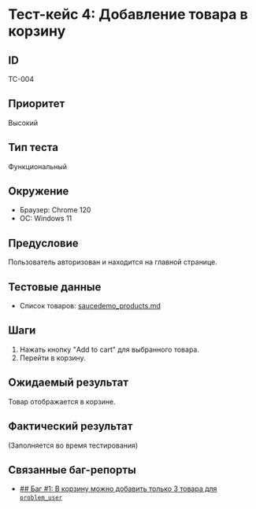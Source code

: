 # Тест-кейс 4: Добавление товара в корзину

## ID
TC-004

## Приоритет
Высокий

## Тип теста
Функциональный

## Окружение
- Браузер: Chrome 120
- ОС: Windows 11

## Предусловие
Пользователь авторизован и находится на главной странице.

## Тестовые данные
- Список товаров: [saucedemo_products.md](../../test_data/saucedemo_products.md)

## Шаги
1. Нажать кнопку "Add to cart" для выбранного товара.
2. Перейти в корзину.

## Ожидаемый результат
Товар отображается в корзине.

## Фактический результат
(Заполняется во время тестирования)

## Связанные баг-репорты
- [## Баг #1: В корзину можно добавить только 3 товара для `problem_user`](../../3_Bug_Reports/3_problem_user/Bug_1_Add_Only_3_Items.md)